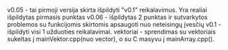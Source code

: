 v0.05 - tai pirmoji versija skirta išpildyti "v0.1" reikalavimus. Yra realiai išpildytas pirmasis punktas
v0.06 - išpildytas 2 punktas ir sutvarkytos problemos su funkcijomis skirtomis apsaugoti nuo neteisingų įvesčių
v0.1 - išpildyti visi 1 užduoties reikalavimai. vektoriai - sprendimas su vektoriais sukeltas į mainVektor.cpp(nuo vector), o su C masyvu į mainArray.cpp().
